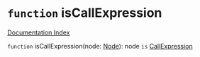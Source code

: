 # `function` isCallExpression

[Documentation Index](../README.md)

`function` isCallExpression(node: [Node](../interface.Node/README.md)): node `is` [CallExpression](../interface.CallExpression/README.md)

